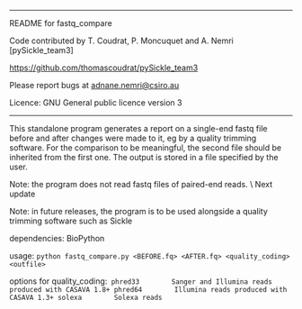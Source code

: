 ****************************************************************************
 
 README for fastq_compare

 Code contributed by T. Coudrat, P. Moncuquet and A. Nemri [pySickle_team3] 

 https://github.com/thomascoudrat/pySickle_team3
 
 Please report bugs at adnane.nemri@csiro.au
 
 Licence: GNU General public licence version 3

****************************************************************************

This standalone program generates a report on a single-end fastq file before and after changes were made to it, eg
by a quality trimming software. For the comparison to be meaningful, the second file should be inherited from the first one.
The output is stored in a file specified by the user.

Note: the program does not read fastq files of paired-end reads. \\ Next update

Note: in future releases, the program is to be used alongside a quality trimming software such as Sickle


dependencies: BioPython

usage: `python fastq_compare.py <BEFORE.fq> <AFTER.fq> <quality_coding> <outfile>`


options for quality_coding:`
    phred33        Sanger and Illumina reads produced with CASAVA 1.8+
    phred64        Illumina reads produced with CASAVA 1.3+
    solexa        Solexa reads`
